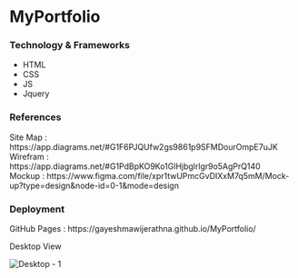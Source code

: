 # MyPortfolio
<h3>Technology & Frameworks</h3>

<ul>
  <li>HTML</li>
  <li>CSS</li>
  <li>JS</li>
  <li>Jquery</li>
</ul>
<h3>References</h3>
Site Map : https://app.diagrams.net/#G1F6PJQUfw2gs9861p9SFMDourOmpE7uJK <br>
Wirefram :  https://app.diagrams.net/#G1PdBpKO9Ko1GlHjbglrlgr9o5AgPrQ140<br>
Mockup : https://www.figma.com/file/xpr1twUPmcGvDIXxM7q5mM/Mock-up?type=design&node-id=0-1&mode=design

<h3>Deployment</h3>
<!-- InfinityFree : http://  <br> -->
GitHub Pages : https://gayeshmawijerathna.github.io/MyPortfolio/ <br>

 
Desktop View

![Desktop - 1](![image](https://github.com/GayeshmaWijerathna/MyPortfolio/assets/109783810/5b608f0e-899f-405d-883b-5e176fcf00f1)
)


